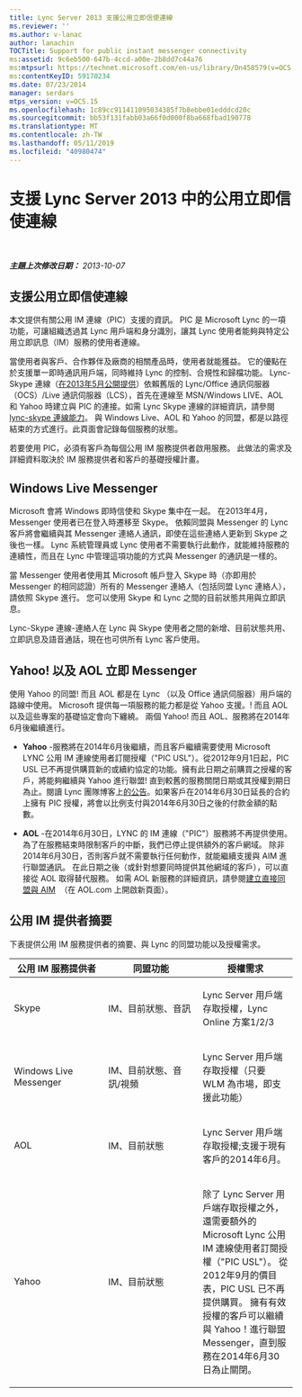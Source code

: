 ```yaml
---
title: Lync Server 2013 支援公用立即信使連線
ms.reviewer: ''
ms.author: v-lanac
author: lanachin
TOCTitle: Support for public instant messenger connectivity
ms:assetid: 9c6eb500-647b-4ccd-a00e-2b8dd7c44a76
ms:mtpsurl: https://technet.microsoft.com/en-us/library/Dn458579(v=OCS.15)
ms:contentKeyID: 59170234
ms.date: 07/23/2014
manager: serdars
mtps_version: v=OCS.15
ms.openlocfilehash: 1c89cc911411095034385f7b8ebbe01edddcd20c
ms.sourcegitcommit: bb53f131fabb03a66f0d000f8ba668fbad190778
ms.translationtype: MT
ms.contentlocale: zh-TW
ms.lasthandoff: 05/11/2019
ms.locfileid: "40980474"
---
```

<div data-xmlns="http://www.w3.org/1999/xhtml">

<div class="topic" data-xmlns="http://www.w3.org/1999/xhtml" data-msxsl="urn:schemas-microsoft-com:xslt" data-cs="http://msdn.microsoft.com/en-us/">

<div data-asp="http://msdn2.microsoft.com/asp">

# <a name="support-for-public-instant-messenger-connectivity-in-lync-server-2013"></a>支援 Lync Server 2013 中的公用立即信使連線

</div>

<div id="mainSection">

<div id="mainBody">

<span> </span>

_**主題上次修改日期：** 2013-10-07_

<div>

## <a name="support-for-public-instant-messenger-connectivity"></a>支援公用立即信使連線

本文提供有關公用 IM 連線（PIC）支援的資訊。 PIC 是 Microsoft Lync 的一項功能，可讓組織透過其 Lync 用戶端和身分識別，讓其 Lync 使用者能夠與特定公用立即訊息（IM）服務的使用者連線。

當使用者與客戶、合作夥伴及廠商的相關產品時，使用者就能獲益。 它的優點在於支援單一即時通訊用戶端，同時維持 Lync 的控制、合規性和歸檔功能。 Lync-Skype 連線（[在2013年5月公開提供](http://blogs.technet.com/b/lync/archive/2013/05/23/lync-skype-connectivity-available-today.aspx)）依賴舊版的 Lync/Office 通訊伺服器（OCS）/Live 通訊伺服器（LCS），首先在連線至 MSN/Windows LIVE、AOL 和 Yahoo 時建立與 PIC 的連接。如需 Lync Skype 連線的詳細資訊，請參閱[lync-skype 連線能力](http://office.microsoft.com/en-us/lync/lync-skype-connectivity-fx103789635.aspx)。 與 Windows Live、AOL 和 Yahoo 的同盟，都是以路徑結束的方式進行。此頁面會記錄每個服務的狀態。

若要使用 PIC，必須有客戶為每個公用 IM 服務提供者啟用服務。 此做法的需求及詳細資料取決於 IM 服務提供者和客戶的基礎授權計畫。

<div>

## <a name="windows-live-messenger"></a>Windows Live Messenger

Microsoft 會將 Windows 即時信使和 Skype 集中在一起。 在2013年4月，Messenger 使用者已在登入時遷移至 Skype。 依賴同盟與 Messenger 的 Lync 客戶將會繼續與其 Messenger 連絡人通訊，即使在這些連絡人更新到 Skype 之後也一樣。 Lync 系統管理員或 Lync 使用者不需要執行此動作，就能維持服務的連續性，而且在 Lync 中管理這項功能的方式與 Messenger 的通訊是一樣的。 

當 Messenger 使用者使用其 Microsoft 帳戶登入 Skype 時（亦即用於 Messenger 的相同認證）所有的 Messenger 連絡人（包括同盟 Lync 連絡人），請依照 Skype 進行。 您可以使用 Skype 和 Lync 之間的目前狀態共用與立即訊息。 

Lync-Skype 連線-連絡人在 Lync 與 Skype 使用者之間的新增、目前狀態共用、立即訊息及語音通話，現在也可供所有 Lync 客戶使用。

</div>

<div>

## <a name="yahoo-and-aol-instant-messenger"></a>Yahoo\! 以及 AOL 立即 Messenger

使用 Yahoo 的同盟\! 而且 AOL 都是在 Lync （以及 Office 通訊伺服器）用戶端的路線中使用。 Microsoft 提供每一項服務的能力都是從 Yahoo 支援。\! 而且 AOL 以及這些專案的基礎協定會向下纏繞。 兩個 Yahoo\! 而且 AOL、服務將在2014年6月後繼續進行。

  - **Yahoo** -服務將在2014年6月後繼續，而且客戶繼續需要使用 Microsoft LYNC 公用 IM 連線使用者訂閱授權（"PIC USL"）。從2012年9月1日起，PIC USL 已不再提供購買新的或續約協定的功能。擁有此日期之前購買之授權的客戶，將能夠繼續與 Yahoo 進行聯盟\! 直到較舊的服務關閉日期或其授權到期日為止。閱讀 Lync 團隊博客上[的公告](http://blogs.technet.com/b/lync/archive/2012/11/26/lync-and-yahoo-federation-end-of-life.aspx)。如果客戶在2014年6月30日延長的合約上擁有 PIC 授權，將會以比例支付與2014年6月30日之後的付款金額的點數。

  - **AOL** -在2014年6月30日，LYNC 的 IM 連線（"PIC"）服務將不再提供使用。為了在服務結束時限制客戶的中斷，我們已停止提供額外的客戶網域。 除非2014年6月30日，否則客戶就不需要執行任何動作，就能繼續支援與 AIM 進行聯盟通訊。 在此日期之後（或針對想要同時提供其他網域的客戶），可以直接從 AOL 取得替代服務。 如需 AOL 新服務的詳細資訊，請參閱[建立直接同盟與 AIM](http://aimenterprise.aol.com/pic.php)  （在 AOL.com 上開啟新頁面）。  

</div>

<div>

## <a name="public-im-provider-summary"></a>公用 IM 提供者摘要

下表提供公用 IM 服務提供者的摘要、與 Lync 的同盟功能以及授權需求。


<table>
<colgroup>
<col style="width: 33%" />
<col style="width: 33%" />
<col style="width: 33%" />
</colgroup>
<thead>
<tr class="header">
<th>公用 IM 服務提供者</th>
<th>同盟功能</th>
<th>授權需求</th>
</tr>
</thead>
<tbody>
<tr class="odd">
<td><p>Skype</p></td>
<td><p>IM、目前狀態、音訊</p></td>
<td><p>Lync Server 用戶端存取授權，Lync Online 方案1/2/3</p></td>
</tr>
<tr class="even">
<td><p>Windows Live Messenger</p></td>
<td><p>IM、目前狀態、音訊/視頻</p></td>
<td><p>Lync Server 用戶端存取授權（只要 WLM 為市場，即支援此功能）</p></td>
</tr>
<tr class="odd">
<td><p>AOL</p></td>
<td><p>IM、目前狀態</p></td>
<td><p>Lync Server 用戶端存取授權;支援于現有客戶的2014年6月。</p></td>
</tr>
<tr class="even">
<td><p>Yahoo</p></td>
<td><p>IM、目前狀態</p></td>
<td><p>除了 Lync Server 用戶端存取授權之外，還需要額外的 Microsoft Lync 公用 IM 連線使用者訂閱授權（"PIC USL"）。 從2012年9月的價目表，PIC USL 已不再提供購買。 擁有有效授權的客戶可以繼續與 Yahoo！進行聯盟 Messenger，直到服務在2014年6月30日為止關閉。</p></td>
</tr>
</tbody>
</table>


</div>

</div>

</div>

<span> </span>

</div>

</div>

</div>


